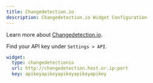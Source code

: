 ```yaml
---
title: Changedetection.io
description: Changedetection.io Widget Configuration
---
```


Learn more about [Changedetection.io](https://github.com/dgtlmoon/changedetection.io).

Find your API key under `Settings > API`.

```yaml
widget:
  type: changedetectionio
  url: http://changedetection.host.or.ip:port
  key: apikeyapikeyapikeyapikeyapikey
```
